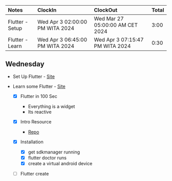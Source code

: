 | Notes           | ClockIn                         | ClockOut                        | Total |
| :-------------- | :------------------------------ | :------------------------------ | :---- |
| Flutter - Setup | Wed Apr 3 02:00:00 PM WITA 2024 | Wed Mar 27 05:00:00 AM CET 2024 | 3:00  |
| Flutter - Learn | Wed Apr 3 06:45:00 PM WITA 2024 | Wed Apr 3 07:15:47 PM WITA 2024 | 0:30  |

## Wednesday

- Set Up Flutter - [Site](https://docs.flutter.dev/get-started/install/linux/web?tab=download)
- Learn some Flutter - [Site](https://fireship.io/courses/flutter-firebase/intro-flutter-100s/)

  - [x] Flutter in 100 Sec

    - Everything is a widget
    - Its reactive

  - [x] Intro Resource

    - [Repo](https://github.com/fireship-io/flutter-firebase-quizapp-course)

  - [x] Installation

    - [x] get sdkmanager running
    - [x] flutter doctor runs
    - [x] create a virtual android device

  - [ ] Flutter create
